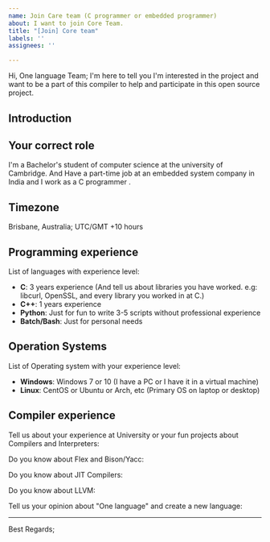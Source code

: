 ```yaml
---
name: Join Care team (C programmer or embedded programmer)
about: I want to join Core Team.
title: "[Join] Core team"
labels: ''
assignees: ''

---
```


Hi, One language Team;
I'm here to tell you I'm interested in the project and want to be a part of this compiler to help and participate in this open source project.

## Introduction
<!-- Please introduce yourself and your professional experience in maximum of 5 sentences. -->

## Your correct role
I'm a Bachelor's student of computer science at the university of Cambridge.
And Have a part-time job at an embedded system company in India and I work as a C programmer .

## Timezone
<!-- Please write your timezone and location if possible. -->
Brisbane, Australia; UTC/GMT +10 hours

## Programming experience
List of languages with experience level:
<!-- Please remove and change the following languages name and description -->
<!-- All the following information is just an example and it's not a MUST, you have to fill this with your situation. -->

- **C**: 3 years experience (And tell us about libraries you have worked. e.g: libcurl, OpenSSL, and every library you worked in at C.)
- **C++**: 1 years experience
- **Python**: Just for fun to write 3-5 scripts without professional experience
- **Batch/Bash**: Just for personal needs

## Operation Systems
<!-- Why we ask about OS, Because maybe we need a test on a special OS target and we can easily mention you for that. Thank you for your following. -->

List of Operating system with your experience level:
<!-- Please remove and change the following OS name and description -->

- **Windows**: Windows 7 or 10 (I have a PC or I have it in a virtual machine)
- **Linux**: CentOS or Ubuntu or Arch, etc (Primary OS on laptop or desktop)

## Compiler experience

Tell us about your experience at University or your fun projects about Compilers and Interpreters:
<!-- Please write here -->
<!-- Please share all of your projects and repositories in this field if you have something. -->


Do you know about Flex and Bison/Yacc:
<!-- Please write here -->

Do you know about JIT Compilers:
<!-- Please write here -->

Do you know about LLVM:
<!-- Please write here -->

Tell us your opinion about "One language" and create a new language:
<!-- Please write here -->

-----------

<!--
We need your idea and experience to shape the feature and syntax of "One language". So we are ready to talk to each other and help to project step by step.
-->

Best Regards;
